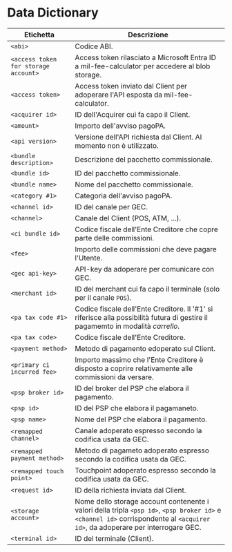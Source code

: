# Data Dictionary

| Etichetta                            | Descrizione |
| ------------------------------------ | ----------- |
| `<abi>`                              | Codice ABI. |
| `<access token for storage account>` | Access token rilasciato a Microsoft Entra ID a mil-fee-calculator per accedere al blob storage. |
| `<access token>`                     | Access token inviato dal Client per adoperare l'API esposta da mil-fee-calculator. |
| `<acquirer id>`                      | ID dell'Acquirer cui fa capo il Client. |
| `<amount>`                           | Importo dell'avviso pagoPA. |
| `<api version>`                      | Versione dell'API richiesta dal Client. Al momento non è utilizzato. |
| `<bundle description>`               | Descrizione del pacchetto commissionale. |
| `<bundle id>`                        | ID del pacchetto commissionale. |
| `<bundle name>`                      | Nome del pacchetto commissionale. |
| `<category #1>`                      | Categoria dell'avviso pagoPA.
| `<channel id>`                       | ID del canale per GEC. |
| `<channel>`                          | Canale del Client (POS, ATM, ...). |
| `<ci bundle id>`                     | Codice fiscale dell'Ente Creditore che copre parte delle commissioni. |
| `<fee>`                              | Importo delle commissioni che deve pagare l'Utente. |
| `<gec api-key>`                      | API-key da adoperare per comunicare con GEC. |
| `<merchant id>`                      | ID del merchant cui fa capo il terminale (solo per il canale `POS`). |
| `<pa tax code #1>`                   | Codice fiscale dell'Ente Creditore. Il '#1' si riferisce alla possibilità futura di gestire il pagamemto in modalità *carrello*. |
| `<pa tax code>`                      | Codice fiscale dell'Ente Creditore. |
| `<payment method>`                   | Metodo di pagamento edoperato sul Client. |
| `<primary ci incurred fee>`          | Importo massimo che l'Ente Creditore è disposto a coprire relativamente alle commissioni da versare. |
| `<psp broker id>`                    | ID del broker del PSP che elabora il pagamento.
| `<psp id>`                           | ID del PSP che elabora il pagamaneto.
| `<psp name>`                         | Nome del PSP che elabora il pagamento.
| `<remapped channel>`                 | Canale adoperato espresso secondo la codifica usata da GEC. |
| `<remapped payment method>`          | Metodo di pagameto adoperato espresso secondo la codifica usata da GEC. | 
| `<remapped touch point>`             | Touchpoint adoperato espresso secondo la codifica usata da GEC. |
| `<request id>`                       | ID della richiesta inviata dal Client. |
| `<storage account>`                  | Nome dello storage account contenente i valori della tripla `<psp id>`, `<psp broker id>` e `<channel id>` corrispondente al `<acquirer id>`, da adoperare per interrogare GEC. |
| `<terminal id>`                      | ID del terminale (Client). |

